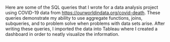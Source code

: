 Here are some of the SQL queries that I wrote for a data analysis project using COVID-19 data from https://ourworldindata.org/covid-death. 
These queries demonstrate my ability to use aggregate functions, joins, subqueries, and to problem solve when problems with data sets arise. 
After writing these queries, I imported the data into Tableau where I created a dashboard in order to neatly visualize the information.    
